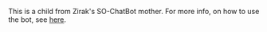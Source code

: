 This is a child from Zirak's SO-ChatBot mother. For more info, on how to use the bot, see [here](https://github.com/Zirak/SO-ChatBot).
